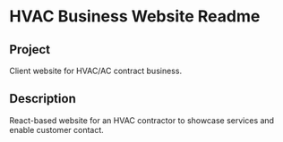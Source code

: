 # HVAC Business Website Readme

## Project

Client website for HVAC/AC contract business.

## Description

React-based website for an HVAC contractor to showcase services and enable customer contact.
